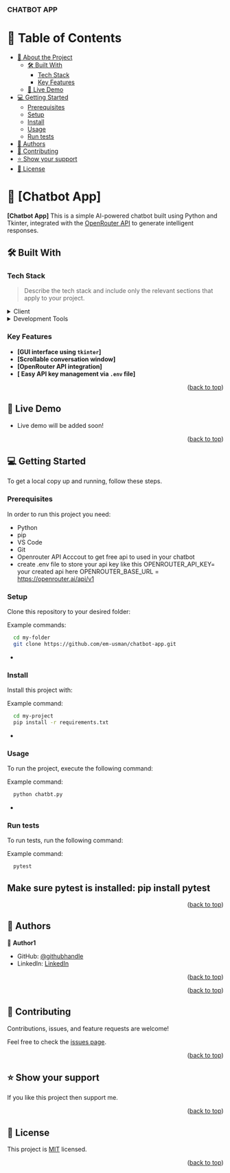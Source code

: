<a name="readme-top"></a>

<h3>CHATBOT APP</h3>

<!-- TABLE OF CONTENTS -->

# 📗 Table of Contents

- [📖 About the Project](#about-project)
  - [🛠 Built With](#built-with)
    - [Tech Stack](#tech-stack)
    - [Key Features](#key-features)
  - [🚀 Live Demo](#live-demo)
- [💻 Getting Started](#getting-started)
  - [Prerequisites](#prerequisites)
  - [Setup](#setup)
  - [Install](#install)
  - [Usage](#usage)
  - [Run tests](#run-tests)
- [👥 Authors](#authors)
- [🤝 Contributing](#contributing)
- [⭐️ Show your support](#support)
- [📝 License](#license)

<!-- PROJECT DESCRIPTION -->

# 📖 [Chatbot App] <a name="about-project"></a>

**[Chatbot App]** This is a simple AI-powered chatbot built using Python and Tkinter, integrated with the [OpenRouter API](https://openrouter.ai/) to generate intelligent responses.

## 🛠 Built With <a name="built-with"></a>

### Tech Stack <a name="tech-stack"></a>

> Describe the tech stack and include only the relevant sections that apply to your project.

<details>
  <summary>Client</summary>
  <ul>
    <li><a href="https://docs.python.org/3/library/tkinter.html">Tkinter</a></li>
    <li><a href="https://www.python.org/">Python</a></li>
    <li><a href="https://openrouter.ai/">OpenRouter API</a></li>
    <li><a href="https://pypi.org/project/python-dotenv/#getting-started">python-dotenv</a></li>
    <li>pip, requirements.txt</li>
  </ul>
</details>

<details>
<summary>Development Tools</summary>
  <ul>
    <li><a href="https://code.visualstudio.com/download">VS Code</a></li>
    <li><a href="https://https://github.com//">GitHub</a></li>
    <li><a href="https://git-scm.com/">Git</a></li>
  </ul>
</details>

<!-- Features -->

### Key Features <a name="key-features"></a>

- **[GUI interface using `tkinter`]**
- **[Scrollable conversation window]**
- **[OpenRouter API integration]**
- **[ Easy API key management via `.env` file]**

<p align="right">(<a href="#readme-top">back to top</a>)</p>

<!-- LIVE DEMO -->

## 🚀 Live Demo <a name="live-demo"></a>

- Live demo will be added soon!

<p align="right">(<a href="#readme-top">back to top</a>)</p>

<!-- GETTING STARTED -->

## 💻 Getting Started <a name="getting-started"></a>

To get a local copy up and running, follow these steps.

### Prerequisites

In order to run this project you need:
- Python 
- pip
- VS Code
- Git
- Openrouter API Acccout to get free api to used in your chatbot
- create .env file to store your api key like this
OPENROUTER_API_KEY= your created api here
OPENROUTER_BASE_URL = https://openrouter.ai/api/v1

### Setup

Clone this repository to your desired folder:


Example commands:

```sh
  cd my-folder
  git clone https://github.com/em-usman/chatbot-app.git
```
-

### Install

Install this project with:


Example command:

```sh
  cd my-project
  pip install -r requirements.txt
```
-

### Usage

To run the project, execute the following command:


Example command:

```sh
  python chatbt.py
```
-

### Run tests

To run tests, run the following command:


Example command:

```sh
  pytest
```

Make sure pytest is installed: pip install pytest
-

<p align="right">(<a href="#readme-top">back to top</a>)</p>

<!-- AUTHORS -->

## 👥 Authors <a name="authors"></a>

👤 **Author1**

- GitHub: [@githubhandle](https://github.com/em-usman)
- LinkedIn: [LinkedIn](https://www.linkedin.com/in/muhammad-usman-tariq-8a7543266/)

<p align="right">(<a href="#readme-top">back to top</a>)</p>

<!-- FUTURE FEATURES -->

<p align="right">(<a href="#readme-top">back to top</a>)</p>

<!-- CONTRIBUTING -->

## 🤝 Contributing <a name="contributing"></a>

Contributions, issues, and feature requests are welcome!

Feel free to check the [issues page](https://github.com/em-usman/chatbot-app/issues).

<p align="right">(<a href="#readme-top">back to top</a>)</p>

<!-- SUPPORT -->

## ⭐️ Show your support <a name="support"></a>

If you like this project then support me.

<p align="right">(<a href="#readme-top">back to top</a>)</p>


## 📝 License <a name="license"></a>

This project is [MIT](./LICENSE) licensed.


<p align="right">(<a href="#readme-top">back to top</a>)</p>
